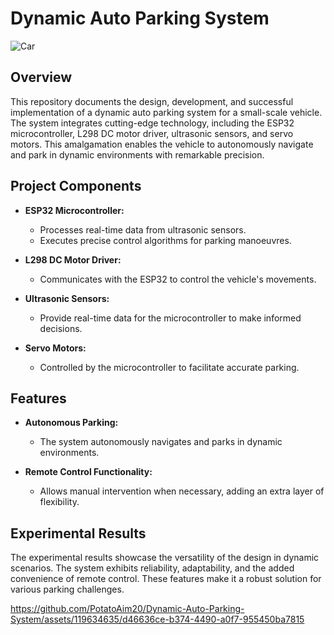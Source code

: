 # Dynamic Auto Parking System

![Car](https://github.com/PotatoAim20/Dynamic-Auto-Parking-System/assets/119634635/886984f5-dacc-4af0-9c8e-e8d786ac5f11)


## Overview

This repository documents the design, development, and successful implementation of a dynamic auto parking system for a small-scale vehicle. The system integrates cutting-edge technology, including the ESP32 microcontroller, L298 DC motor driver, ultrasonic sensors, and servo motors. This amalgamation enables the vehicle to autonomously navigate and park in dynamic environments with remarkable precision.

## Project Components

- **ESP32 Microcontroller:**
  - Processes real-time data from ultrasonic sensors.
  - Executes precise control algorithms for parking manoeuvres.

- **L298 DC Motor Driver:**
  - Communicates with the ESP32 to control the vehicle's movements.

- **Ultrasonic Sensors:**
  - Provide real-time data for the microcontroller to make informed decisions.

- **Servo Motors:**
  - Controlled by the microcontroller to facilitate accurate parking.

## Features

- **Autonomous Parking:**
  - The system autonomously navigates and parks in dynamic environments.

- **Remote Control Functionality:**
  - Allows manual intervention when necessary, adding an extra layer of flexibility.

## Experimental Results

The experimental results showcase the versatility of the design in dynamic scenarios. The system exhibits reliability, adaptability, and the added convenience of remote control. These features make it a robust solution for various parking challenges.


https://github.com/PotatoAim20/Dynamic-Auto-Parking-System/assets/119634635/d46636ce-b374-4490-a0f7-955450ba7815


